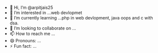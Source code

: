- 👋 Hi, I’m @arpitjais25
- 👀 I’m interested in ...web devlopmet
- 🌱 I’m currently learning ...php in web devlopment, java oops and c with dsa.
- 💞️ I’m looking to collaborate on ...
- 📫 How to reach me ...
- 😄 Pronouns: ...
- ⚡ Fun fact: ...

<!---
arpitjais25/arpitjais25 is a ✨ special ✨ repository because its `README.md` (this file) appears on your GitHub profile.
You can click the Preview link to take a look at your changes.
--->
